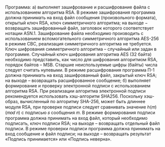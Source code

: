 Программа:
а) выполняет зашифрование и расшифрование файла с использованием алгоритма RSA. В режиме зашифрования программа должна принимать на вход файл сообщения (произвольного формата), открытый ключ RSA, ключ симметричного алгоритма; на выходе − возвращать зашифрованный файл, заголовок которого соответствует нотации ASN.1. Зашифрование файла необходимо производить с использованием вспомогательного симметричного алгоритма AES-256 в режиме CBC, реализация симметричного алгоритма не требуется. Ключ шифрования симметричного алгоритма – случайный или задан в программе. Случайный ключ шифрования алгоритма AES (32 байта) необходимо представить, как число для шифрования алгоритмом RSA, порядок байтов – MSB. Старшие неиспользуемые цифры (байты) числа следует считать нулевыми. В режиме расшифрования программа П-1 должна принимать на вход зашифрованный файл, закрытый ключ RSA; на выходе – возвращать расшифрованное сообщение;
б) выполняет формирование и проверку электронной подписи с использованием алгоритма RSA. При реализации алгоритма электронной подписи рекомендуется использовать хэш-алгоритм SHA256. Поскольку хэш-образ, вычисленный по алгоритму SHA-256, может быть длиннее модуля RSA, при проверке подписи следует сравнивать значение ℎ(𝑚)(𝑚𝑜𝑑 𝑛) с подписью 𝑠 сообщения 𝑚. В режиме формирования подписи программа должна принимать на вход файл, который необходимо подписать, ключ подписи RSA; на выходе – возвращать отдельный файл подписи. В режиме проверки подписи программа должна принимать на вход сообщение и файл подписи; на выходе – возвращать результат «Подпись принимается» или «Подпись неверна».
